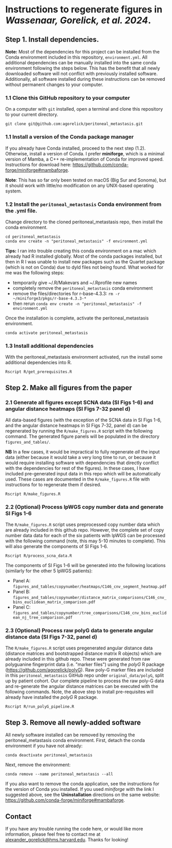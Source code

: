 
# Instructions to regenerate figures in _Wassenaar, Gorelick, et al. 2024_.

## Step 1. Install dependencies.

**Note:** Most of the dependencies for this project can be installed from the Conda environment included in this repository, `environment.yml`. All additional dependencies can be manually installed into the same conda environment following the steps below. This has the benefit that all newly downloaded software will not conflict with previously installed software. Additionally, all software installed during these instructions can be removed without permanent changes to your computer.

### 1.1 Clone this GitHub repository to your computer

On a computer with `git` installed, open a terminal and clone this repository to your current directory. 
```
git clone git@github.com:agorelick/peritoneal_metastasis.git
```

### 1.1 Install a version of the Conda package manager

If you already have Conda installed, proceed to the next step (1.2). Otherwise, install a version of Conda. I prefer **miniforge**, which is a minimal version of Mamba, a C++ re-implementation of Conda for improved speed. Instructions for download here: https://github.com/conda-forge/miniforge#mambaforge.

**Note**: This has so far only been tested on macOS (Big Sur and Sonoma), but it should work with little/no modification on any UNIX-based operating system.

### 1.2 Install the `peritoneal_metastasis` Conda environment from the .yml file.

Change directory to the cloned peritoneal_metastasis repo, then install the conda environment. 

```
cd peritoneal_metastasis
conda env create -n "peritoneal_metastasis" -f environment.yml
```
**Tips:** I ran into trouble creating this conda environment on a mac which already had R installed globally. Most of the conda packages installed, but then in R I was unable to install new packages such as the Quartet package (which is not on Conda) due to dyld files not being found. What worked for me was the following steps:
- temporarily give ~/.R/Makevars and ~/.Rprofile new names
- completely remove the `peritoneal_metastasis` conda environment
- remove the files/directories for r-base-4.3.3: `rm -r ~/miniforge3/pkgs/r-base-4.3.3-*`
- then rerun `conda env create -n "peritoneal_metastasis" -f environment.yml`

Once the installation is complete, activate the peritoneal_metastasis environment.

```
conda activate peritoneal_metastasis
```

### 1.3 Install additional dependencies

With the peritoneal_metastasis environment activated, run the install some additional dependencies into R. 
```
Rscript R/get_prerequisites.R
```

## Step 2. Make all figures from the paper

### 2.1 Generate all figures except SCNA data (SI Figs 1-6) and angular distance heatmaps (SI Figs 7-32 panel d)
All data-based figures (with the exception of the SCNA data in SI Figs 1-6, and the angular distance heatmaps in SI Figs 7-32, panel d) can be regenerated by running the `R/make_figures.R` script with the following command. The generated figure panels will be populated in the directory `figures_and_tables/`.

**NB** In a few cases, it would be impractical to fully regenerate _all_ the input data (either because it would take a very long time to run, or because it would require installing software with dependencies that directly conflict with the dependencies for rest of the figures). In these cases, I have included pre-generated input data in this repo which will be automatically used. These cases are documented in the `R/make_figures.R` file with instructions for to regenerate them if desired.  

```
Rscript R/make_figures.R
```

### 2.2 (Optional) Process lpWGS copy number data and generate SI Figs 1-6

The `R/make_figures.R` script uses preprocessed copy number data which are already included in this github repo. However, the complete set of copy number data data for each of the six patients with lpWGS can be processed with the following command (note, this may 5-10 minutes to complete). This will also generate the components of SI Figs 1-6.
```
Rscript R/process_scna_data.R
```
The components of SI Figs 1-6 will be generated into the following locations (similarly for the other 5 lpWGS patients):
* Panel A: `figures_and_tables/copynumber/heatmaps/C146_cnv_segment_heatmap.pdf`
* Panel B: `figures_and_tables/copynumber/distance_matrix_comparisons/C146_cnv_bins_euclidean_matrix_comparison.pdf`
* Panel C: `figures_and_tables/copynumber/tree_comparisons/C146_cnv_bins_euclidean_nj_tree_comparison.pdf`

### 2.3 (Optional) Process raw polyG data to generate angular distance data (SI Figs 7-32, panel d)

The `R/make_figures.R` script uses pregenerated angular distance data (distance matrices and bootstrapped distance matrix R objects) which are already included in this github repo. These were generated from raw polyguanine fingerprint data (i.e. "marker files") using the _polyG_ R package (https://github.com/agorelick/polyG). Raw poly-G marker files are included in this `peritoneal_metastasis` GitHub repo under `original_data/polyG`, split up by patient cohort. Our complete pipeline to process the raw poly-G data and re-generate the angular distance matrices can be executed with the following commands. Note, the above step to install pre-requisites will already have installed the _polyG_ R package.

```
Rscript R/run_polyG_pipeline.R
```

## Step 3. Remove all newly-added software

All newly software installed can be removed by removiing the peritoneal_metastasis conda environment. First, detach the conda environment if you have not already:
```
conda deactivate peritoneal_metastasis
```

Next, remove the environment:
```
conda remove --name peritoneal_metastasis --all
```

If you also want to remove the conda application, see the instructions for the version of Conda you installed. If you used _miniforge_ with the link I suggested above, see the **Uninstallation** directions on the same website: https://github.com/conda-forge/miniforge#mambaforge.

## Contact

If you have any trouble running the code here, or would like more information, please feel free to contact me at alexander_gorelick@hms.harvard.edu. Thanks for looking!


